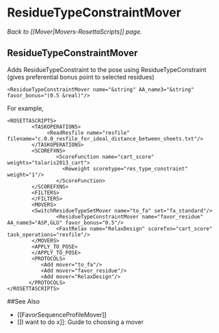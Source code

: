 # ResidueTypeConstraintMover
*Back to [[Mover|Movers-RosettaScripts]] page.*
## ResidueTypeConstraintMover

Adds ResidueTypeConstraint to the pose using ResidueTypeConstraint
(gives preferential bonus point to selected residues)

```
<ResidueTypeConstraintMover name="&string" AA_name3="&string" favor_bonus="(0.5 &real)"/>
```

For example,

```
<ROSETTASCRIPTS>
        <TASKOPERATIONS>
             <ReadResfile name="resfile" filename="c.0.0_resfile_for_ideal_distance_between_sheets.txt"/>
        </TASKOPERATIONS>
        <SCOREFXNS>
                <ScoreFunction name="cart_score" weights="talaris2013_cart">
                  <Reweight scoretype="res_type_constraint" weight="1"/>
                </ScoreFunction>
        </SCOREFXNS>
        <FILTERS>
        </FILTERS>
        <MOVERS>
		<SwitchResidueTypeSetMover name="to_fa" set="fa_standard"/>
                <ResidueTypeConstraintMover name="favor_residue" AA_name3="ASP,GLU" favor_bonus="0.5"/>
                <FastRelax name="RelaxDesign" scorefxn="cart_score" task_operations="resfile"/>
        </MOVERS>
        <APPLY_TO_POSE>
        </APPLY_TO_POSE>
        <PROTOCOLS>
           <Add mover="to_fa"/>
           <Add mover="favor_residue"/>
           <Add mover="RelaxDesign"/>
       </PROTOCOLS>
</ROSETTASCRIPTS>
```


##See Also

* [[FavorSequenceProfileMover]]
* [[I want to do x]]: Guide to choosing a mover

